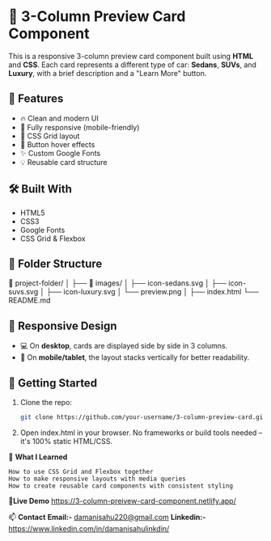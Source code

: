 # 🚗 3-Column Preview Card Component

This is a responsive 3-column preview card component built using **HTML** and **CSS**. Each card represents a different type of car: **Sedans**, **SUVs**, and **Luxury**, with a brief description and a "Learn More" button.

## 🌟 Features

- 🔥 Clean and modern UI
- 📱 Fully responsive (mobile-friendly)
- 🧠 CSS Grid layout
- 🎨 Button hover effects
- ✨ Custom Google Fonts
- 💡 Reusable card structure

## 🛠️ Built With

- HTML5
- CSS3
- Google Fonts
- CSS Grid & Flexbox

## 🧾 Folder Structure
📁 project-folder/
│
├── 📁 images/
│ ├── icon-sedans.svg
│ ├── icon-suvs.svg
│ ├── icon-luxury.svg
│ └── preview.png
│
├── index.html
└── README.md


## 📱 Responsive Design

- 💻 On **desktop**, cards are displayed side by side in 3 columns.
- 📱 On **mobile/tablet**, the layout stacks vertically for better readability.

## 🚀 Getting Started

1. Clone the repo:
   ```bash
   git clone https://github.com/your-username/3-column-preview-card.git
   
2. Open index.html in your browser.
    No frameworks or build tools needed – it's 100% static HTML/CSS.

🧠 **What I Learned**

    How to use CSS Grid and Flexbox together
    How to make responsive layouts with media queries
    How to create reusable card components with consistent styling

🔗**Live Demo**
  https://3-column-preivew-card-component.netlify.app/

📫 **Contact**
**Email:-** damanisahu220@gmail.com
**Linkedin:-** https://www.linkedin.com/in/damanisahulinkdin/


